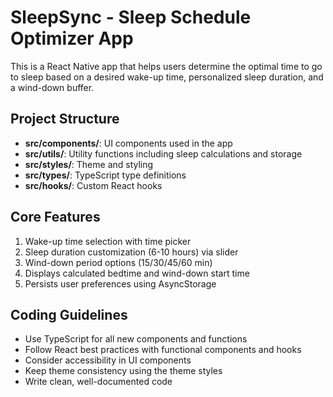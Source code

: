<!-- Use this file to provide workspace-specific custom instructions to Copilot. For more details, visit https://code.visualstudio.com/docs/copilot/copilot-customization#_use-a-githubcopilotinstructionsmd-file -->

# SleepSync - Sleep Schedule Optimizer App

This is a React Native app that helps users determine the optimal time to go to sleep based on a desired wake-up time, personalized sleep duration, and a wind-down buffer.

## Project Structure

- **src/components/**: UI components used in the app
- **src/utils/**: Utility functions including sleep calculations and storage
- **src/styles/**: Theme and styling
- **src/types/**: TypeScript type definitions
- **src/hooks/**: Custom React hooks

## Core Features

1. Wake-up time selection with time picker
2. Sleep duration customization (6-10 hours) via slider
3. Wind-down period options (15/30/45/60 min)
4. Displays calculated bedtime and wind-down start time
5. Persists user preferences using AsyncStorage

## Coding Guidelines

- Use TypeScript for all new components and functions
- Follow React best practices with functional components and hooks
- Consider accessibility in UI components
- Keep theme consistency using the theme styles
- Write clean, well-documented code
